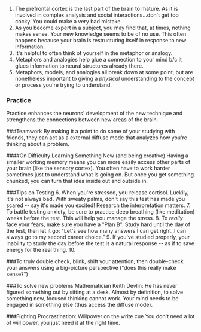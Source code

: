 1. The prefrontal cortex is the last part of the brain to mature. As it is involved in complex analysis and social interactions...don't get too cocky. You could make a very bad mistake.
2. As you become expert in a subject, you may find that, at times, nothing makes sense. Your new knowledge seems to be of no use. This often happens because your brain is restructuring itself in response to new information.
3. It's helpful to often think of yourself in the metaphor or analogy. 
4. Metaphors and analogies help glue a connection to your mind b/c it glues information to neural structures already there.
5. Metaphors, models, and analogies all break down at some point, but are nonetheless important to giving a *physical* understanding to the concept or process you're trying to understand.
### Practice
Practice enhances the neurons' development of the new technique and strengthens the connections between new areas of the brain. 

###Teamwork
By making it a point to do some of your studying with friends, they can act as a external diffuse mode that analyzes how you're thinking about a problem.

####On Difficulty Learning Something New (and being creative)
Having a smaller working memory means you can more easily access other parts of your brain (like the sensory cortex). You often have to work harder sometimes just to understand what is going on. But once you get something chunked, you can turn that idea inside out and outside in.

###Tips on Testing
6. When you're stressed, you release cortisol. Luckily, it's not always bad. With sweaty palms, don't say this test has made you scared -- say it's made you excited! Research the interpretation matters.
7. To battle testing anxiety, be sure to practice deep breathing (like meditation) weeks before the test. This will help you manage the stress.
8. To *really*  face your fears, make sure you have a "Plan B". Study hard until the day of the test, then let it go:  "Let's see how many answers I can get right..I can always go to my second career choice."
9. If you've studied properly, your inability to study the day before the test is a natural response -- as if to save energy for the real thing.
10. 

###To truly double check, blink, shift your attention, then double-check your answers using a big-picture perspective ("does this really make sense?")

###To solve new problems
Mathematician Keith Devlin:  He has never figured something out by sitting at a desk. Almost by definition, to solve something new, focused thinking cannot work. Your mind needs to be engaged in something else (thus access the diffuse mode).

###Fighting Procrastination:  Willpower on the write cue
You don't need a lot of will power, you just need it at the right time. 